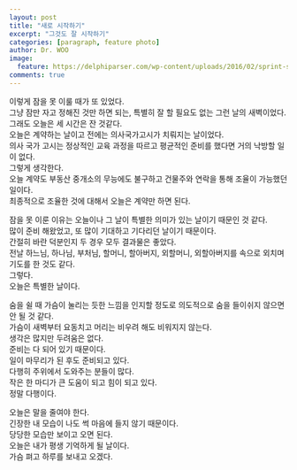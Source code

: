 ```yaml
---
layout: post
title: "새로 시작하기"
excerpt: "그것도 잘 시작하기"
categories: [paragraph, feature photo]
author: Dr. WOO
image:
  feature: https://delphiparser.com/wp-content/uploads/2016/02/sprint-start.jpg
comments: true
---
```


이렇게 잠을 못 이룰 때가 또 있었다.   
그냥 잠만 자고 정해진 것만 하면 되는, 특별히 잘 할 필요도 없는 그런 날의 새벽이었다.   
그래도 오늘은 세 시간은 잔 것같다.   
오늘은 계약하는 날이고 전에는 의사국가고시가 치뤄지는 날이었다.   
의사 국가 고시는 정상적인 교육 과정을 따르고 평균적인 준비를 했다면 거의 낙방할 일이 없다.    
그렇게 생각한다.   
오늘 계약도 부동산 중개소의 무능에도 불구하고 건물주와 연락을 통해 조율이 가능했던 일이다.   
최종적으로 조율한 것에 대해서 오늘은 계약만 하면 된다.   

잠을 못 이룬 이유는 오늘이나 그 날이 특별한 의미가 있는 날이기 때문인 것 같다.   
많이 준비 해왔었고, 또 많이 기대하고 기다리던 날이기 때문이다.   
간절히 바란 덕분인지 두 경우 모두 결과물은 좋았다.   
전날 하느님, 하나님, 부처님, 할머니, 할아버지, 외할머니, 외할아버지를 속으로 외치며 기도를 한 것도 같다.   
그렇다.    
오늘은 특별한 날이다.   

숨을 쉴 때 가슴이 눌리는 듯한 느낌을 인지할 정도로 의도적으로 숨을 들이쉬지 않으면 안 될 것 같다.   
가슴이 새벽부터 요동치고 머리는 비우려 해도 비워지지 않는다.   
생각은 많지만 두려움은 없다.   
준비는 다 되어 있기 때문이다.   
일이 마무리가 된 후도 준비되고 있다.   
다행히 주위에서 도와주는 분들이 많다.   
작은 한 마디가 큰 도움이 되고 힘이 되고 있다.   
정말 다행이다.   

오늘은 말을 줄여야 한다.   
긴장한 내 모습이 나도 썩 마음에 들지 않기 때문이다.   
당당한 모습만 보이고 오면 된다.   
오늘은 내가 평생 기억하게 될 날이다.   
가슴 펴고 하루를 보내고 오겠다.   